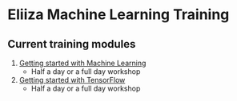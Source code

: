# Eliiza Machine Learning Training

## Current training modules
 1. [Getting started with Machine Learning](getting_started_with_ml/README.md)
      - Half a day or a full day workshop
 2. [Getting started with TensorFlow](getting_started_with_tf/README.md)
      - Half a day or a full day workshop
